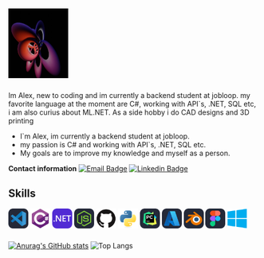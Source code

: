 # <img src="images/shubham-dhage-8UP_QbfMfPM-unsplash.jpg" alt="meg" width="120" Height="140">                       

Im Alex, new to coding and im currently a backend student at jobloop.
my favorite language at the moment are C#, working with API`s, .NET, SQL etc, i am also curius about ML.NET.
As a side hobby i do CAD designs and 3D printing

- I`m Alex, im currently a backend student at jobloop.
- my passion is C# and working with API`s, .NET, SQL etc.
- My goals are to improve my knowledge and myself as a person.

**Contact information**
[![Email Badge](https://img.shields.io/badge/Gmail-D14836?style=for-the-badge&logo=gmail&logoColor=white)](mailto:bax082024@gmail.com)
[![Linkedin Badge](https://img.shields.io/badge/LinkedIn-blue?style=for-the-badge&logo=linkedin&logoColor=white)](https://www.linkedin.com/in/alexander-busch-2789b4334/)
## Skills
<div>
  <img src="images/VSCode-Dark.svg" alt="vscode" width="40" height="40">
  <img src="images/csharp.svg" alt="C#" width="40" height="40">
  <img src="images/DotNet.svg" alt="DotNet" width="40" height="40">
  <img src="images/NodeJS-Dark.svg" alt="node" width="40" height="40">
  <img src="images/github-original.svg" alt="github" width="40" height="40">
  <img src="images/python-original.svg" alt="python" width="40" height="40">
  <img src="images/PyCharm-Dark.svg" alt="pycharm" width="40" height="40">
  <img src="images/Azure-Dark.svg" alt="azure" width="40" height="40">
  <img src="images/Blender-Dark.svg" alt="blender" width="40" height="40">
  <img src="images/Figma-Dark.svg" alt="firgma" width="40" height="40">
  <img src="images/windows8-original.svg" alt="windows" width="40" height="40">
</div>

###
[![Anurag's GitHub stats](https://github-readme-stats.vercel.app/api?username=bax082024&hide=stars&show_icons=true&bg_color=0d1117&title_color=ffffff&icon_color=79ff97&text_color=ffffff&border_color=30363d&border_radius=10)](https://github.com/bax082024/github-readme-stats)
![Top Langs](https://github-readme-stats.vercel.app/api/top-langs/?username=bax082024&layout=compact&bg_color=0d1117&title_color=ffffff&text_color=ffffff&border_color=30363d&border_radius=10)
